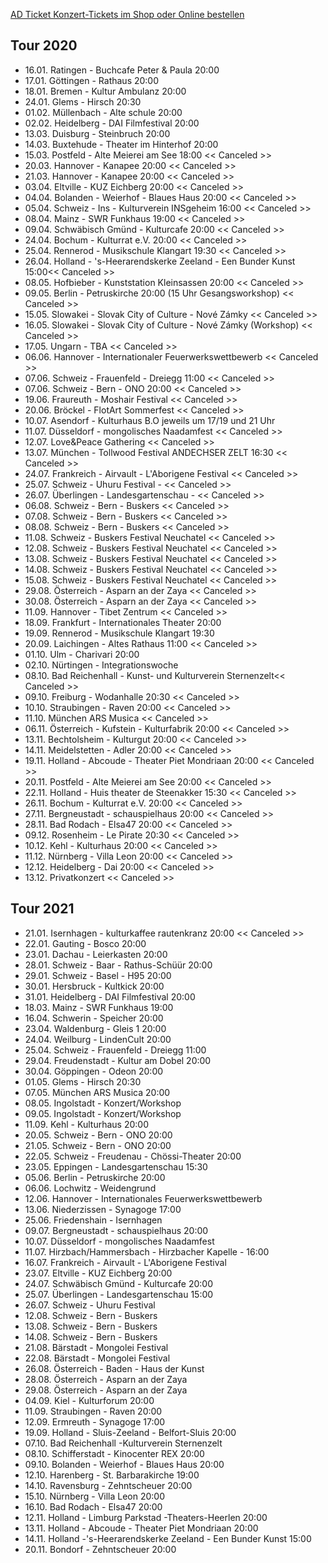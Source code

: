 [AD Ticket Konzert-Tickets im Shop oder Online bestellen](http://www.adticket.de/Sedaa.html) 

## Tour 2020

- 16.01. Ratingen - Buchcafe Peter & Paula 20:00
- 17.01. Göttingen - Rathaus 20:00
- 18.01. Bremen - Kultur Ambulanz 20:00
- 24.01. Glems - Hirsch 20:30
- 01.02. Müllenbach - Alte schule 20:00
- 02.02. Heidelberg - DAI Filmfestival 20:00
- 13.03. Duisburg - Steinbruch 20:00
- 14.03. Buxtehude - Theater im Hinterhof 20:00
- 15.03. Postfeld - Alte Meierei am See 18:00 << Canceled >>
- 20.03. Hannover - Kanapee 20:00 << Canceled >>
- 21.03. Hannover - Kanapee 20:00 << Canceled >>
- 03.04. Eltville - KUZ Eichberg 20:00 << Canceled >>
- 04.04. Bolanden - Weierhof - Blaues Haus 20:00 << Canceled >>
- 05.04. Schweiz - Ins - Kulturverein INSgeheim 16:00 << Canceled >>
- 08.04. Mainz - SWR Funkhaus 19:00 << Canceled >>
- 09.04. Schwäbisch Gmünd - Kulturcafe 20:00 << Canceled >>
- 24.04. Bochum - Kulturrat e.V. 20:00 << Canceled >>
- 25.04. Rennerod - Musikschule Klangart 19:30 << Canceled >>
- 26.04. Holland - 's-Heerarendskerke Zeeland - Een Bunder Kunst 15:00<< Canceled >>
- 08.05. Hofbieber - Kunststation Kleinsassen 20:00 << Canceled >>
- 09.05. Berlin - Petruskirche 20:00 (15 Uhr Gesangsworkshop) << Canceled >>
- 15.05. Slowakei - Slovak City of Culture - Nové Zámky << Canceled >>
- 16.05. Slowakei - Slovak City of Culture - Nové Zámky (Workshop) << Canceled >>
- 17.05. Ungarn - TBA << Canceled >>
- 06.06. Hannover - Internationaler Feuerwerkswettbewerb << Canceled >>
- 07.06. Schweiz - Frauenfeld - Dreiegg 11:00 << Canceled >>
- 07.06. Schweiz - Bern - ONO 20:00 << Canceled >>
- 19.06. Fraureuth - Moshair Festival << Canceled >>
- 20.06. Bröckel - FlotArt Sommerfest << Canceled >>
- 10.07. Asendorf - Kulturhaus B.O jeweils um 17/19 und 21 Uhr
- 11.07. Düsseldorf - mongolisches Naadamfest << Canceled >>
- 12.07. Love&Peace Gathering << Canceled >>
- 13.07. München - Tollwood Festival ANDECHSER ZELT 16:30 << Canceled >>
- 24.07. Frankreich - Airvault - L'Aborigene Festival << Canceled >>
- 25.07. Schweiz - Uhuru Festival - << Canceled >>
- 26.07. Überlingen - Landesgartenschau - << Canceled >>
- 06.08. Schweiz - Bern - Buskers << Canceled >>
- 07.08. Schweiz - Bern - Buskers << Canceled >>
- 08.08. Schweiz - Bern - Buskers << Canceled >>
- 11.08. Schweiz - Buskers Festival Neuchatel << Canceled >>
- 12.08. Schweiz - Buskers Festival Neuchatel << Canceled >>
- 13.08. Schweiz - Buskers Festival Neuchatel << Canceled >>
- 14.08. Schweiz - Buskers Festival Neuchatel << Canceled >>
- 15.08. Schweiz - Buskers Festival Neuchatel << Canceled >>
- 29.08. Österreich - Asparn an der Zaya << Canceled >>
- 30.08. Österreich - Asparn an der Zaya << Canceled >>
- 11.09. Hannover - Tibet Zentrum << Canceled >>
- 18.09. Frankfurt - Internationales Theater 20:00
- 19.09. Rennerod - Musikschule Klangart 19:30
- 20.09. Laichingen - Altes Rathaus 11:00 << Canceled >>
- 01.10. Ulm - Charivari 20:00 
- 02.10. Nürtingen - Integrationswoche
- 08.10. Bad Reichenhall - Kunst- und Kulturverein Sternenzelt<< Canceled >>
- 09.10. Freiburg - Wodanhalle 20:30 << Canceled >>
- 10.10. Straubingen - Raven 20:00 << Canceled >>
- 11.10. München ARS Musica << Canceled >>
- 06.11. Österreich - Kufstein - Kulturfabrik 20:00 << Canceled >>
- 13.11. Bechtolsheim - Kulturgut 20:00 << Canceled >>
- 14.11. Meidelstetten - Adler 20:00 << Canceled >>
- 19.11. Holland - Abcoude - Theater Piet Mondriaan 20:00 << Canceled >>
- 20.11. Postfeld - Alte Meierei am See 20:00 << Canceled >>
- 22.11. Holland - Huis theater de Steenakker 15:30 << Canceled >>
- 26.11. Bochum - Kulturrat e.V. 20:00 << Canceled >>
- 27.11. Bergneustadt - schauspielhaus 20:00 << Canceled >>
- 28.11. Bad Rodach - Elsa47 20:00 << Canceled >>
- 09.12. Rosenheim - Le Pirate 20:30 << Canceled >>
- 10.12. Kehl - Kulturhaus 20:00 << Canceled >>
- 11.12. Nürnberg - Villa Leon 20:00 << Canceled >>
- 12.12. Heidelberg - Dai 20:00 << Canceled >>
- 13.12. Privatkonzert << Canceled >>

## Tour 2021
- 21.01. Isernhagen - kulturkaffee rautenkranz 20:00 << Canceled >>
- 22.01. Gauting - Bosco 20:00
- 23.01. Dachau - Leierkasten 20:00
- 28.01. Schweiz - Baar - Rathus-Schüür 20:00
- 29.01. Schweiz - Basel - H95 20:00
- 30.01. Hersbruck - Kultkick 20:00
- 31.01. Heidelberg - DAI Filmfestival 20:00
- 18.03. Mainz - SWR Funkhaus 19:00
- 16.04. Schwerin - Speicher 20:00
- 23.04. Waldenburg - Gleis 1 20:00
- 24.04. Weilburg - LindenCult 20:00
- 25.04. Schweiz - Frauenfeld - Dreiegg 11:00
- 29.04. Freudenstadt - Kultur am Dobel 20:00
- 30.04. Göppingen - Odeon 20:00
- 01.05. Glems - Hirsch 20:30
- 07.05. München ARS Musica 20:00
- 08.05. Ingolstadt - Konzert/Workshop
- 09.05. Ingolstadt - Konzert/Workshop
- 11.09. Kehl - Kulturhaus 20:00 
- 20.05. Schweiz - Bern - ONO 20:00
- 21.05. Schweiz - Bern - ONO 20:00
- 22.05. Schweiz - Freudenau - Chössi-Theater 20:00
- 23.05. Eppingen - Landesgartenschau 15:30
- 05.06. Berlin - Petruskirche 20:00
- 06.06. Lochwitz - Weidengrund 
- 12.06. Hannover - Internationales Feuerwerkswettbewerb
- 13.06. Niederzissen - Synagoge 17:00
- 25.06. Friedenshain - Isernhagen
- 09.07. Bergneustadt - schauspielhaus 20:00
- 10.07. Düsseldorf - mongolisches Naadamfest
- 11.07. Hirzbach/Hammersbach - Hirzbacher Kapelle - 16:00
- 16.07. Frankreich - Airvault - L'Aborigene Festival 
- 23.07. Eltville - KUZ Eichberg 20:00 
- 24.07. Schwäbisch Gmünd - Kulturcafe 20:00 
- 25.07. Überlingen - Landesgartenschau 15:00
- 26.07. Schweiz - Uhuru Festival
- 12.08. Schweiz - Bern - Buskers 
- 13.08. Schweiz - Bern - Buskers
- 14.08. Schweiz - Bern - Buskers
- 21.08. Bärstadt - Mongolei Festival
- 22.08. Bärstadt - Mongolei Festival
- 26.08. Österreich - Baden - Haus der Kunst 
- 28.08. Österreich - Asparn an der Zaya
- 29.08. Österreich - Asparn an der Zaya
- 04.09. Kiel - Kulturforum 20:00
- 11.09. Straubingen - Raven 20:00 
- 12.09. Ermreuth - Synagoge 17:00
- 19.09. Holland - Sluis-Zeeland - Belfort-Sluis 20:00
- 07.10. Bad Reichenhall -Kulturverein Sternenzelt
- 08.10. Schifferstadt - Kinocenter REX 20:00
- 09.10. Bolanden - Weierhof - Blaues Haus 20:00 
- 12.10. Harenberg - St. Barbarakirche 19:00
- 14.10. Ravensburg - Zehntscheuer 20:00
- 15.10. Nürnberg - Villa Leon 20:00 
- 16.10. Bad Rodach - Elsa47 20:00
- 12.11. Holland - Limburg Parkstad -Theaters-Heerlen 20:00
- 13.11. Holland - Abcoude - Theater Piet Mondriaan 20:00 
- 14.11. Holland -'s-Heerarendskerke Zeeland - Een Bunder Kunst 15:00
- 20.11. Bondorf - Zehntscheuer 20:00

